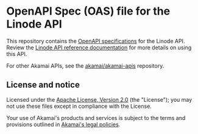 # OpenAPI Spec (OAS) file for the Linode API

This repository contains the [OpenAPI specifications](https://www.openapis.org/) for the Linode API. Review the [Linode API reference documentation](https://techdocs.akamai.com/linode-api/reference/api) for more details on using this API.

For other Akamai APIs, see the [akamai/akamai-apis](https://github.com/akamai/akamai-apis) repository.

## License and notice

Licensed under the [Apache License, Version 2.0](https://github.com/linode/linode-api-oas/blob/main/LICENSE) (the "License"); you may not use these files except in compliance with the License.

Your use of Akamai's products and services is subject to the terms and provisions outlined in [Akamai's legal policies](https://www.akamai.com/legal).